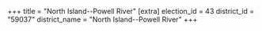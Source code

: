 +++
title = "North Island--Powell River"
[extra]
election_id = 43
district_id = "59037"
district_name = "North Island--Powell River"
+++
